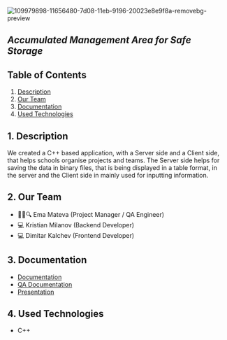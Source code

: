![109979898-11656480-7d08-11eb-9196-20023e8e9f8a-removebg-preview](https://user-images.githubusercontent.com/58329141/110172859-70a99e80-7e06-11eb-9e1c-d48942635f95.png)
## <i> Accumulated Management Area for Safe Storage</i>
## Table of Contents
1. [Description](#desc)
2. [Our Team](#team)
3. [Documentation](#documentation)
4. [Used Technologies](#technologies)

<a name="desc"></a>
## 1. Description
We created a C++ based application, with a Server side and a Client side, that helps schools organise projects and teams. The Server side helps for saving the data in binary files, that is being displayed in a table format, in the server and the Client side in mainly used for inputting information.
<a name="team"></a>
## 2. Our Team
- :woman_teacher::mag: Ema Mateva (Project Manager / QA Engineer)
- :computer: Kristian Milanov (Backend Developer)
- :computer: Dimitar Kalchev (Frontend Developer)

<a name="documentation"></a>
## 3. Documentation
* [Documentation](https://github.com/emmateva18/AMASS/wiki)
* [QA Documentation](https://github.com/emmateva18/AMASS/wiki/QA-Documentation)
* [Presentation]()

<a name="technologies"></a>

## 4. Used Technologies
* C++
